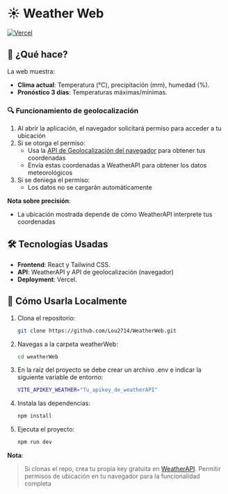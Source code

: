 # ☀️ Weather Web

[![Vercel](https://img.shields.io/badge/WEATHER_WEB-%E2%86%92_VERCEL-purple?style=for-the-badge&logo=vercel)]([weather-web-tawny.vercel.app](https://weather-web-tawny.vercel.app/))

## 📌 ¿Qué hace?  
La web muestra:
- **Clima actual**: Temperatura (°C), precipitación (mm), humedad (%).  
- **Pronóstico 3 días**: Temperaturas máximas/mínimas.

### 🔍 Funcionamiento de geolocalización
1. Al abrir la aplicación, el navegador solicitará permiso para acceder a tu ubicación
2. Si se otorga el permiso:
   - Usa la [API de Geolocalización del navegador](https://developer.mozilla.org/es/docs/Web/API/Geolocation_API) para obtener tus coordenadas
   - Envía estas coordenadas a WeatherAPI para obtener los datos meteorológicos
3. Si se deniega el permiso:
   - Los datos no se cargarán automáticamente

**Nota sobre precisión**: 
- La ubicación mostrada depende de cómo WeatherAPI interprete tus coordenadas

##  🛠 Tecnologías Usadas  
- **Frontend**: React y Tailwind CSS.  
- **API**: WeatherAPI y API de geolocalización (navegador)
- **Deployment**: Vercel.  

## 🚀 Cómo Usarla Localmente
1. Clona el repositorio:  
    ```bash
    git clone https://github.com/Lou2714/WeatherWeb.git

2. Navegas a la carpeta weatherWeb:  
    ```bash
    cd weatherWeb

3. En la raíz del proyecto se debe crear un archivo .env e indicar la siguiente variable de entorno:  
    ```bash
    VITE_APIKEY_WEATHER="Tu_apikey_de_weatherAPI"

4. Instala las dependencias:
    ```bash
    npm install

5. Ejecuta el proyecto:
    ```bash
    npm run dev

**Nota**:    
> Si clonas el repo, crea tu propia key gratuita en [WeatherAPI](https://www.weatherapi.com/). 
> Permitir permisos de ubicación en tu navegador para la funcionalidad completa
